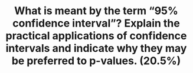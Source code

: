 ---
title: "What is meant by the term “95% confidence interval”? Explain the practical applications of confidence intervals and indicate why they may be preferred to p-values. (20.5%)"
entityType: SAQ
exam: PEX
college: ANZCA
year: 2009
sitting: A
question: 08
passRate: 20
EC_expectedDomains:
- "Any 95% CI gives a 95% probability that the true population parameter will be found within that interval. It is a range of values that give a likelihood that the population parameter being studied will be found within them . Contrary to w hat many candidates stated, it does not mean that 95% of observations are contained within 1.96 standard deviation."
- "95% CI is derived from the Standard Error and hence is dependent on sample size. To attain a pass in this question, candidates needed to present a clear definition of the 95% CI as a concept, present an understanding of how it is calculated w ith clear understanding of the determinants of 95% CI and demonstrate a good understanding of the relationship and the difference betw een 95% CI and P value and its advantages over the p value."
EC_extraCredit:
- "Candidates w ho demonstrate practical applications of CI and/or other form s of CI achieved bonus marks."
EC_errorsCommon:
- "Most candidates presented a definition of the 95% Confidence Interval (95% CI) but failed to demonstrate an understanding of the concept. Many candidates presented unnecessary details of how to design a clinical trial or conducted multiple comparisons with drug interventions without demonstrating the utility of 95% CI. There was significant confusion between standard deviation and standard error of the m ean w ith m any candidates using them interchangeably without any qualification."
---